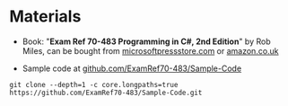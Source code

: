 # Materials
* Book: "**Exam Ref 70-483 Programming in C#, 2nd Edition**" by Rob Miles, can be bought from [microsoftpressstore.com](https://www.microsoftpressstore.com/store/exam-ref-70-483-programming-in-c-sharp-9781509306985) or [amazon.co.uk](https://www.amazon.co.uk/Exam-Ref-70-483-Programming-Miles/dp/1509306986)

* Sample code at [github.com/ExamRef70-483/Sample-Code](https://github.com/ExamRef70-483/Sample-Code)

```
git clone --depth=1 -c core.longpaths=true https://github.com/ExamRef70-483/Sample-Code.git
```
